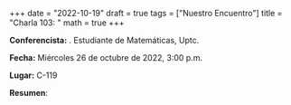 +++
date  = "2022-10-19"
draft = true
tags  = ["Nuestro Encuentro"]
title = "Charla 103: "
math  = true
+++


**Conferencista:**  . Estudiante de Matemáticas, Uptc.

**Fecha:** Miércoles 26 de octubre de 2022, 3:00 p.m.

**Lugar:** C-119

**Resumen**: 

